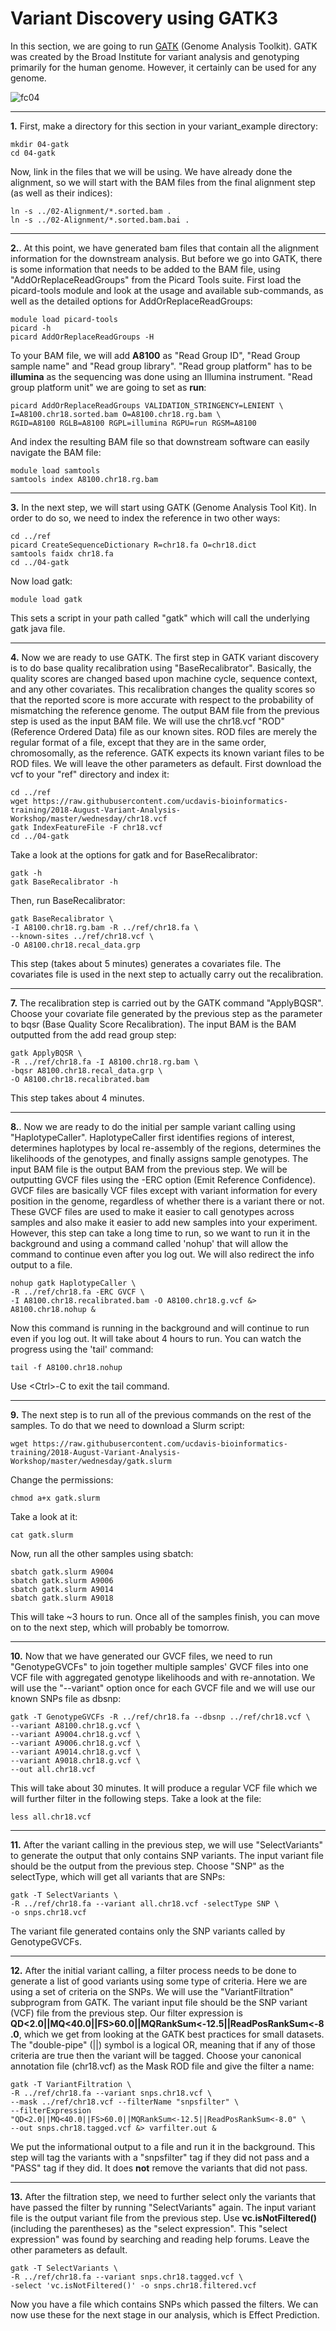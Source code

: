 Variant Discovery using GATK3
=============================

In this section, we are going to run [GATK](https://software.broadinstitute.org/gatk/) (Genome Analysis Toolkit). GATK was created by the Broad Institute for variant analysis and genotyping primarily for the human genome. However, it certainly can be used for any genome.

![fc04](fc04.png)

---

**1\.** First, make a directory for this section in your variant_example directory:

    mkdir 04-gatk
    cd 04-gatk

Now, link in the files that we will be using. We have already done the alignment, so we will start with the BAM files from the final alignment step (as well as their indices):

    ln -s ../02-Alignment/*.sorted.bam .
    ln -s ../02-Alignment/*.sorted.bam.bai .

---

**2\.**. At this point, we have generated bam files that contain all the alignment information for the downstream analysis. But before we go into GATK, there is some information that needs to be added to the BAM file, using "AddOrReplaceReadGroups" from the Picard Tools suite. First load the picard-tools module and look at the usage and available sub-commands, as well as the detailed options for AddOrReplaceReadGroups:

    module load picard-tools
    picard -h
    picard AddOrReplaceReadGroups -H

To your BAM file, we will add **A8100** as "Read Group ID", "Read Group sample name" and "Read group library". "Read group platform" has to be **illumina** as the sequencing was done using an Illumina instrument. "Read group platform unit" we are going to set as **run**:

    picard AddOrReplaceReadGroups VALIDATION_STRINGENCY=LENIENT \
    I=A8100.chr18.sorted.bam O=A8100.chr18.rg.bam \
    RGID=A8100 RGLB=A8100 RGPL=illumina RGPU=run RGSM=A8100

And index the resulting BAM file so that downstream software can easily navigate the BAM file:

    module load samtools
    samtools index A8100.chr18.rg.bam

-----

**3\.** In the next step, we will start using GATK (Genome Analysis Tool Kit). In order to do so, we need to index the reference in two other ways:

    cd ../ref
    picard CreateSequenceDictionary R=chr18.fa O=chr18.dict
    samtools faidx chr18.fa
    cd ../04-gatk

Now load gatk:

    module load gatk

This sets a script in your path called "gatk" which will call the underlying gatk java file.

-----

**4\.** Now we are ready to use GATK. The first step in GATK variant discovery is to do base quality recalibration using "BaseRecalibrator". Basically, the quality scores are changed based upon machine cycle, sequence context, and any other covariates. This recalibration changes the quality scores so that the reported score is more accurate with respect to the probability of mismatching the reference genome. The output BAM file from the previous step is used as the input BAM file.  We will use the chr18.vcf "ROD" (Reference Ordered Data) file as our known sites. ROD files are merely the regular format of a file, except that they are in the same order, chromosomally, as the reference. GATK expects its known variant files to be ROD files. We will leave the other parameters as default. First download the vcf to your "ref" directory and index it:

    cd ../ref
    wget https://raw.githubusercontent.com/ucdavis-bioinformatics-training/2018-August-Variant-Analysis-Workshop/master/wednesday/chr18.vcf
    gatk IndexFeatureFile -F chr18.vcf
    cd ../04-gatk

Take a look at the options for gatk and for BaseRecalibrator:

    gatk -h
    gatk BaseRecalibrator -h

Then, run BaseRecalibrator:

    gatk BaseRecalibrator \
    -I A8100.chr18.rg.bam -R ../ref/chr18.fa \
    --known-sites ../ref/chr18.vcf \
    -O A8100.chr18.recal_data.grp

This step (takes about 5 minutes) generates a covariates file. The covariates file is used in the next step to actually carry out the recalibration.

-----

**7\.** The recalibration step is carried out by the GATK command "ApplyBQSR". Choose your covariate file generated by the previous step as the parameter to bqsr (Base Quality Score Recalibration). The input BAM is the BAM outputted from the add read group step:

    gatk ApplyBQSR \
    -R ../ref/chr18.fa -I A8100.chr18.rg.bam \
    -bqsr A8100.chr18.recal_data.grp \
    -O A8100.chr18.recalibrated.bam

This step takes about 4 minutes.

-----

**8\.**. Now we are ready to do the initial per sample variant calling using "HaplotypeCaller". HaplotypeCaller first identifies regions of interest, determines haplotypes by local re-assembly of the regions, determines the likelihoods of the genotypes, and finally assigns sample genotypes. The input BAM file is the output BAM from the previous step. We will be outputting GVCF files using the -ERC option (Emit Reference Confidence). GVCF files are basically VCF files except with variant information for every position in the genome, regardless of whether there is a variant there or not. These GVCF files are used to make it easier to call genotypes across samples and also make it easier to add new samples into your experiment. However, this step can take a long time to run, so we want to run it in the background and using a command called 'nohup' that will allow the command to continue even after you log out. We will also redirect the info output to a file.

    nohup gatk HaplotypeCaller \
    -R ../ref/chr18.fa -ERC GVCF \
    -I A8100.chr18.recalibrated.bam -O A8100.chr18.g.vcf &> A8100.chr18.nohup &

Now this command is running in the background and will continue to run even if you log out. It will take about 4 hours to run. You can watch the progress using the 'tail' command:

    tail -f A8100.chr18.nohup

Use \<Ctrl\>-C to exit the tail command.

-----

**9\.** The next step is to run all of the previous commands on the rest of the samples. To do that we need to download a Slurm script:

    wget https://raw.githubusercontent.com/ucdavis-bioinformatics-training/2018-August-Variant-Analysis-Workshop/master/wednesday/gatk.slurm

Change the permissions:

    chmod a+x gatk.slurm

Take a look at it:

    cat gatk.slurm

Now, run all the other samples using sbatch:

    sbatch gatk.slurm A9004
    sbatch gatk.slurm A9006
    sbatch gatk.slurm A9014
    sbatch gatk.slurm A9018

This will take ~3 hours to run. Once all of the samples finish, you can move on to the next step, which will probably be tomorrow.

---

**10\.** Now that we have generated our GVCF files, we need to run "GenotypeGVCFs" to join together multiple samples' GVCF files into one VCF file with aggregated genotype likelihoods and with re-annotation. We will use the "--variant" option once for each GVCF file and we will use our known SNPs file as dbsnp:

    gatk -T GenotypeGVCFs -R ../ref/chr18.fa --dbsnp ../ref/chr18.vcf \
    --variant A8100.chr18.g.vcf \
    --variant A9004.chr18.g.vcf \
    --variant A9006.chr18.g.vcf \
    --variant A9014.chr18.g.vcf \
    --variant A9018.chr18.g.vcf \
    --out all.chr18.vcf

This will take about 30 minutes. It will produce a regular VCF file which we will further filter in the following steps. Take a look at the file:

    less all.chr18.vcf

-----

**11\.** After the variant calling in the previous step, we will use "SelectVariants" to generate the output that only contains SNP variants. The input variant file should be the output from the previous step. Choose "SNP" as the selectType, which will get all variants that are SNPs:

    gatk -T SelectVariants \
    -R ../ref/chr18.fa --variant all.chr18.vcf -selectType SNP \
    -o snps.chr18.vcf

The variant file generated contains only the SNP variants called by GenotypeGVCFs.

-----

**12\.** After the initial variant calling, a filter process needs to be done to generate a list of good variants using some type of criteria. Here we are using a set of criteria on the SNPs. We will use the "VariantFiltration" subprogram from GATK. The variant input file should be the SNP variant (VCF) file from the previous step. Our filter expression is **QD<2.0\|\|MQ<40.0\|\|FS>60.0\|\|MQRankSum<-12.5\|\|ReadPosRankSum<-8.0**, which we get from looking at the GATK best practices for small datasets. The "double-pipe" (\|\|) symbol is a logical OR, meaning that if any of those criteria are true then the variant will be tagged. Choose your canonical annotation file (chr18.vcf) as the Mask ROD file and give the filter a name:

    gatk -T VariantFiltration \
    -R ../ref/chr18.fa --variant snps.chr18.vcf \
    --mask ../ref/chr18.vcf --filterName "snpsfilter" \
    --filterExpression "QD<2.0||MQ<40.0||FS>60.0||MQRankSum<-12.5||ReadPosRankSum<-8.0" \
    --out snps.chr18.tagged.vcf &> varfilter.out &

We put the informational output to a file and run it in the background. This step will tag the variants with a "snpsfilter" tag if they did not pass and a "PASS" tag if they did. It does **not** remove the variants that did not pass.
 
-----

**13\.** After the filtration step, we need to further select only the variants that have passed the filter by running "SelectVariants" again. The input variant file is the output variant file from the previous step. Use **vc.isNotFiltered()** (including the parentheses) as the "select expression". This "select expression" was found by searching and reading help forums. Leave the other parameters as default.

    gatk -T SelectVariants \
    -R ../ref/chr18.fa --variant snps.chr18.tagged.vcf \
    -select 'vc.isNotFiltered()' -o snps.chr18.filtered.vcf

Now you have a file which contains SNPs which passed the filters. We can now use these for the next stage in our analysis, which is Effect Prediction.
